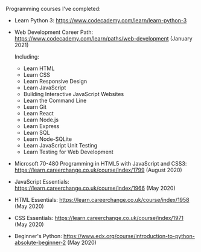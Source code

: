 Programming courses I've completed:

* Learn Python 3: https://www.codecademy.com/learn/learn-python-3 

* Web Development Career Path: https://www.codecademy.com/learn/paths/web-development (January 2021)
  
  Including:
  - Learn HTML
  - Learn CSS 
  - Learn Responsive Design
  - Learn JavaScript
  - Building Interactive JavaScript Websites
  - Learn the Command Line
  - Learn Git 
  - Learn React  
  - Learn Node.js 
  - Learn Express
  - Learn SQL
  - Learn Node-SQLite
  - Learn JavaScript Unit Testing
  - Learn Testing for Web Development
  
* Microsoft 70-480 Programming in HTML5 with JavaScript and CSS3: https://learn.careerchange.co.uk/course/index/1799 (August 2020)

* JavaScript Essentials: https://learn.careerchange.co.uk/course/index/1966 (May 2020)

* HTML Essentials: https://learn.careerchange.co.uk/course/index/1958 (May 2020)

* CSS Essentials: https://learn.careerchange.co.uk/course/index/1971 (May 2020)

* Beginner's Python: https://www.edx.org/course/introduction-to-python-absolute-beginner-2 (May 2020)
